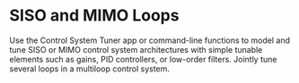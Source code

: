 # **SISO and MIMO Loops**

Use the Control System Tuner app or command-line functions to model and tune SISO or MIMO control system architectures with simple tunable elements such as gains, PID controllers, or low-order filters. Jointly tune several loops in a multiloop control system.
